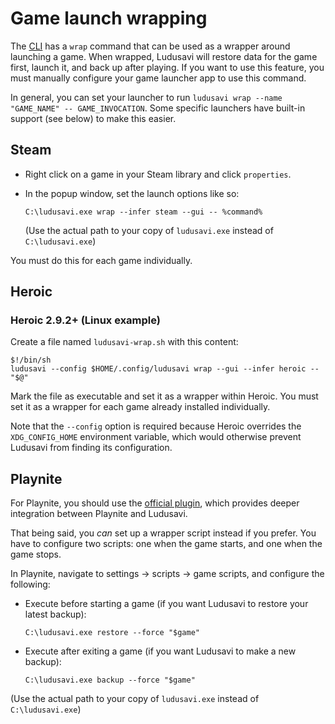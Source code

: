# Game launch wrapping
The [CLI](/docs/help/command-line.md) has a `wrap` command that can be used as a wrapper around launching a game.
When wrapped, Ludusavi will restore data for the game first, launch it, and back up after playing.
If you want to use this feature, you must manually configure your game launcher app to use this command.

In general, you can set your launcher to run `ludusavi wrap --name "GAME_NAME" -- GAME_INVOCATION`.
Some specific launchers have built-in support (see below) to make this easier.

## Steam
* Right click on a game in your Steam library and click `properties`.
* In the popup window, set the launch options like so:

  `C:\ludusavi.exe wrap --infer steam --gui -- %command%`

  (Use the actual path to your copy of `ludusavi.exe` instead of `C:\ludusavi.exe`)

You must do this for each game individually.

## Heroic
### Heroic 2.9.2+ (Linux example)
Create a file named `ludusavi-wrap.sh` with this content:

```
$!/bin/sh
ludusavi --config $HOME/.config/ludusavi wrap --gui --infer heroic -- "$@"
```

Mark the file as executable and set it as a wrapper within Heroic.
You must set it as a wrapper for each game already installed individually.

Note that the `--config` option is required because Heroic overrides the `XDG_CONFIG_HOME` environment variable,
which would otherwise prevent Ludusavi from finding its configuration.

## Playnite
For Playnite, you should use the [official plugin](https://github.com/mtkennerly/ludusavi-playnite),
which provides deeper integration between Playnite and Ludusavi.

That being said, you *can* set up a wrapper script instead if you prefer.
You have to configure two scripts:
one when the game starts, and one when the game stops.

In Playnite, navigate to settings -> scripts -> game scripts,
and configure the following:

* Execute before starting a game
  (if you want Ludusavi to restore your latest backup):
  ```
  C:\ludusavi.exe restore --force "$game"
  ```
* Execute after exiting a game
  (if you want Ludusavi to make a new backup):
  ```
  C:\ludusavi.exe backup --force "$game"
  ```

(Use the actual path to your copy of `ludusavi.exe` instead of `C:\ludusavi.exe`)
